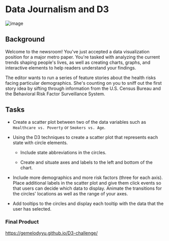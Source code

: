# Data Journalism and D3


![image](https://user-images.githubusercontent.com/55970064/98755677-ad044b00-238e-11eb-92e6-ed0d445c3188.png)


## Background


Welcome to the newsroom! You've just accepted a data visualization position for a major metro paper. You're tasked with analyzing the current trends shaping people's lives, as well as creating charts, graphs, and interactive elements to help readers understand your findings.


The editor wants to run a series of feature stories about the health risks facing particular demographics. She's counting on you to sniff out the first story idea by sifting through information from the U.S. Census Bureau and the Behavioral Risk Factor Surveillance System.


## Tasks


* Create a scatter plot between two of the data variables such as `Healthcare vs. Poverty` or `Smokers vs. Age`.


* Using the D3 techniques to create a scatter plot that represents each state with circle elements. 


  * Include state abbreviations in the circles.


  * Create and situate axes and labels to the left and bottom of the chart.
  

* Include more demographics and more risk factors (three for each axis). Place additional labels in the scatter plot and give them click events so that users can decide which data to display. Animate the transitions for the circles' locations as well as the range of your axes. 


* Add tooltips to the circles and display each tooltip with the data that the user has selected.
  

### Final Product

https://gemelodyyu.github.io/D3-challenge/
